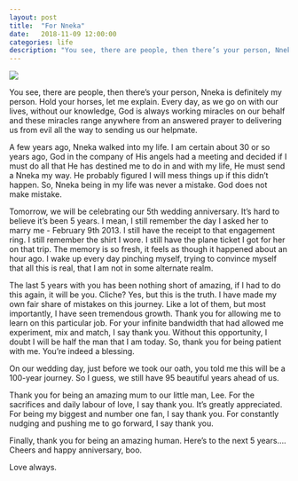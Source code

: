 ```yaml
---
layout: post
title:  "For Nneka"
date:   2018-11-09 12:00:00
categories: life
description: "You see, there are people, then there’s your person, Nneka is definitely my person"
---
```

<img src="{{ site.url }}/assets/article_images/nneka.jpg"/>

You see, there are people, then there’s your person, Nneka is definitely my person. Hold your horses, let me explain. Every day, as we go on with our lives, without our knowledge, God is always working miracles on our behalf and these miracles range anywhere from an answered prayer to delivering us from evil all the way to sending us our helpmate. 

A few years ago, Nneka walked into my life. I am certain about 30 or so years ago, God in the company of His angels had a meeting and decided if I must do all that He has destined me to do in and with my life, He must send a Nneka my way. He probably figured I will mess things up if this didn’t happen. So, Nneka being in my life was never a mistake. God does not make mistake. 

Tomorrow, we will be celebrating our 5th wedding anniversary. It’s hard to believe it’s been 5 years. I mean, I still remember the day I asked her to marry me - February 9th 2013. I still have the receipt to that engagement ring. I still remember the shirt I wore. I still have the plane ticket I got for her on that trip. The memory is so fresh, it feels as though it happened about an hour ago. I wake up every day pinching myself, trying to convince myself that all this is real, that I am not in some alternate realm.

The last 5 years with you has been nothing short of amazing, if I had to do this again, it will be you. Cliche? Yes, but this is the truth. I have made my own fair share of mistakes on this journey. Like a lot of them, but most importantly, I have seen tremendous growth. Thank you for allowing me to learn on this particular job. For your infinite bandwidth that had allowed me experiment, mix and match, I say thank you. Without this opportunity, I doubt I will be half the man that I am today. So, thank you for being patient with me. You’re indeed a blessing. 

On our wedding day, just before we took our oath, you told me this will be a 100-year journey. So I guess, we still have 95 beautiful years ahead of us. 

Thank you for being an amazing mum to our little man, Lee. For the sacrifices and daily labour of love, I say thank you. It’s greatly appreciated. For being my biggest and number one fan, I say thank you. For constantly nudging and pushing me to go forward, I say thank you. 

Finally, thank you for being an amazing human. Here’s to the next 5 years…. Cheers and happy anniversary, boo. 

Love always. 